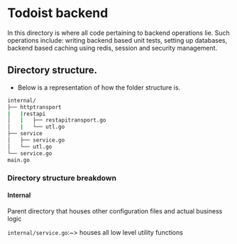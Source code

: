 # Todoist backend
In this directory is where all code pertaining to backend operations lie. Such operations include: writing backend based unit tests, setting up databases, backend based caching using redis, session and security management.

## Directory structure.
- Below is a representation of how the folder structure is.
```bash
internal/
├── httptransport
|   |restapi
│   |   ├── restapitransport.go
│   |   └── utl.go
├── service
│   ├── service.go
│   └── utl.go
└── service.go
main.go
```

### Directory structure breakdown

#### **Internal**
Parent directory that houses other configuration files and actual business logic
 
`internal/service.go`:~> houses all low level utility functions
